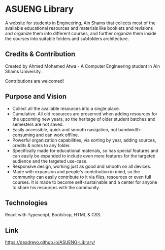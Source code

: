 # ASUENG Library
A website for students in Engineering, Ain Shams that collects most of the available educational resources and materials like booklets and revisions and organize them into different courses, and further organize them inside the courses into suitable folders and subfolders architecture.

## Credits & Contribution
Created by Ahmed Mohamed Atwa - A Computer Engineering student in Ain Shams University.

Contributions are welcomed!

## Purpose and Vision
- Collect all the available resources into a single place.
- Cumulative. All old resources are preserved when adding resources for the upcoming new years, so the heritage of older student batches and semesters are not saved.
- Easily accessible, quick and smooth navigation, not bandwidth-consuming and can work offline.
- Powerful organization capabilities, via sorting by year, adding sources, credits & notes to any folder.
- Specifically made for educational materials, so has special features and can easily be expanded to include even more features for the targeted audience and the targeted use-case.
- Responsive design, working just as good and smooth on all devices.
- Made with expansion and people's contribution in mind, so the community can easily contribute to it via files, resources or even full courses. It is made to become self-sustainable and a center for anyone to share his resources with the community.

## Technologies
React with Typescript, Bootstrap, HTML & CSS.

## Link
https://deadreyo.github.io/ASUENG-Library/
